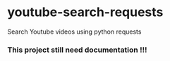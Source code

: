 # youtube-search-requests
Search Youtube videos using python requests

### This project still need documentation !!!